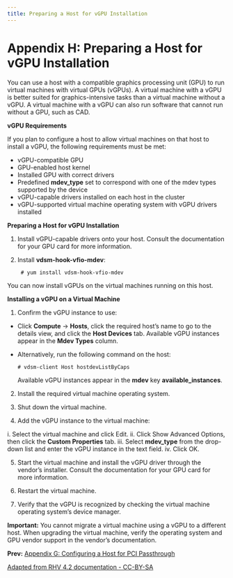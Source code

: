 ```yaml
---
title: Preparing a Host for vGPU Installation
---
```


# Appendix H: Preparing a Host for vGPU Installation

You can use a host with a compatible graphics processing unit (GPU) to run virtual machines with virtual GPUs (vGPUs). A virtual machine with a vGPU is better suited for graphics-intensive tasks than a virtual machine without
a vGPU. A virtual machine with a vGPU can also run software that cannot run without a GPU, such as CAD.

**vGPU Requirements**

If you plan to configure a host to allow virtual machines on that host to install a vGPU, the following requirements must be met:

* vGPU-compatible GPU
* GPU-enabled host kernel
* Installed GPU with correct drivers
* Predefined **mdev_type** set to correspond with one of the mdev types supported by the device
* vGPU-capable drivers installed on each host in the cluster
* vGPU-supported virtual machine operating system with vGPU drivers installed

**Preparing a Host for vGPU Installation**

1. Install vGPU-capable drivers onto your host. Consult the documentation for your GPU card for more information.

2. Install **vdsm-hook-vfio-mdev**:

        # yum install vdsm-hook-vfio-mdev

You can now install vGPUs on the virtual machines running on this host.

**Installing a vGPU on a Virtual Machine**


1. Confirm the vGPU instance to use:

  * Click **Compute** &rarr; **Hosts**, click the required host’s name to go to the details view, and click the **Host Devices** tab. Available vGPU instances appear in the **Mdev Types** column.

  * Alternatively, run the following command on the host:

        # vdsm-client Host hostdevListByCaps

    Available vGPU instances appear in the **mdev** key **available_instances**.    

2. Install the required virtual machine operating system.

3. Shut down the virtual machine.

4. Add the vGPU instance to the virtual machine:

  i. Select the virtual machine and click Edit.
  ii. Click Show Advanced Options, then click the **Custom Properties** tab.
  iii. Select **mdev_type** from the drop-down list and enter the vGPU instance in the text field.
  iv. Click OK.

5. Start the virtual machine and install the vGPU driver through the vendor’s installer. Consult the documentation for your GPU card for more information.

6. Restart the virtual machine.

7. Verify that the vGPU is recognized by checking the virtual machine operating system’s device manager.

**Important:** You cannot migrate a virtual machine using a vGPU to a different host. When upgrading the virtual machine, verify the operating system and GPU vendor support in the vendor’s documentation.

**Prev:** [Appendix G: Configuring a Host for PCI Passthrough](../appe-Configuring_a_Host_for_PCI_Passthrough)

[Adapted from RHV 4.2 documentation - CC-BY-SA](https://access.redhat.com/documentation/en-us/red_hat_virtualization/4.2/html/installation_guide/preparing_a_host_for_vgpu_installation)
